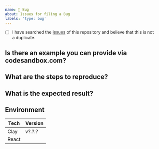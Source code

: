 ```yaml
---
name: 🐛 Bug
about: Issues for filing a Bug
labels: 'type: bug'
---
```


<!--

Before making a bug, have you used the issue search functionality?

-->

- [ ] I have searched the [issues](https://github.com/liferay/clay/issues) of this repository and believe that this is not a duplicate.

## Is there an example you can provide via codesandbox.com?

## What are the steps to reproduce?

## What is the expected result?

## Environment

| Tech    | Version |
| ------- | ------- |
| Clay    | v?.?.?  |
| React   |         |

